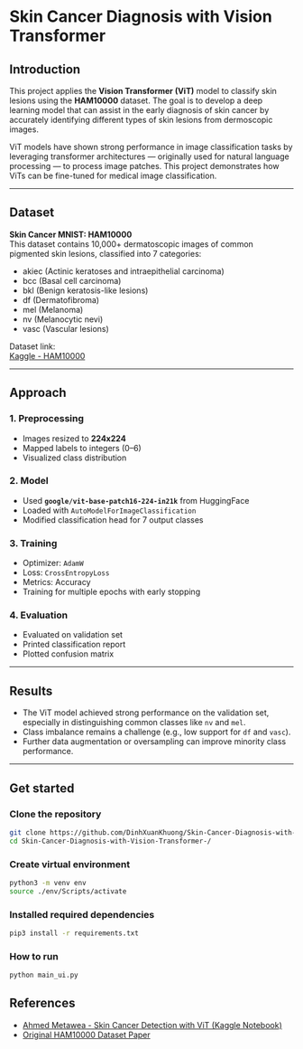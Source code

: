 # Skin Cancer Diagnosis with Vision Transformer

## Introduction

This project applies the **Vision Transformer (ViT)** model to classify skin lesions using the **HAM10000** dataset. The goal is to develop a deep learning model that can assist in the early diagnosis of skin cancer by accurately identifying different types of skin lesions from dermoscopic images.

ViT models have shown strong performance in image classification tasks by leveraging transformer architectures — originally used for natural language processing — to process image patches. This project demonstrates how ViTs can be fine-tuned for medical image classification.

---

## Dataset

**Skin Cancer MNIST: HAM10000**  
This dataset contains 10,000+ dermatoscopic images of common pigmented skin lesions, classified into 7 categories:

- akiec (Actinic keratoses and intraepithelial carcinoma)
- bcc (Basal cell carcinoma)
- bkl (Benign keratosis-like lesions)
- df (Dermatofibroma)
- mel (Melanoma)
- nv (Melanocytic nevi)
- vasc (Vascular lesions)

 Dataset link:  
[Kaggle - HAM10000](https://www.kaggle.com/datasets/kmader/skin-cancer-mnist-ham10000)

---


## Approach

### 1. Preprocessing

- Images resized to **224x224**
- Mapped labels to integers (0–6)
- Visualized class distribution

### 2. Model

- Used **`google/vit-base-patch16-224-in21k`** from HuggingFace
- Loaded with `AutoModelForImageClassification`
- Modified classification head for 7 output classes

### 3. Training

- Optimizer: `AdamW`
- Loss: `CrossEntropyLoss`
- Metrics: Accuracy
- Training for multiple epochs with early stopping

### 4. Evaluation

- Evaluated on validation set
- Printed classification report
- Plotted confusion matrix

---


## Results

- The ViT model achieved strong performance on the validation set, especially in distinguishing common classes like `nv` and `mel`.
- Class imbalance remains a challenge (e.g., low support for `df` and `vasc`).
- Further data augmentation or oversampling can improve minority class performance.

---

## Get started 
### Clone the repository
```bash
git clone https://github.com/DinhXuanKhuong/Skin-Cancer-Diagnosis-with-Vision-Transformer-.git
cd Skin-Cancer-Diagnosis-with-Vision-Transformer-/
```
### Create virtual environment
```bash
python3 -m venv env
source ./env/Scripts/activate
```
### Installed required dependencies
```bash
pip3 install -r requirements.txt
```
### How to run
```bash
python main_ui.py
```

## References

- [Ahmed Metawea - Skin Cancer Detection with ViT (Kaggle Notebook)](https://www.kaggle.com/code/ahmed1metawea/skin-cancer-detection-with-vision-transformer/notebook)
- [Original HAM10000 Dataset Paper](https://dataverse.harvard.edu/dataset.xhtml?persistentId=doi:10.7910/DVN/DBW86T)